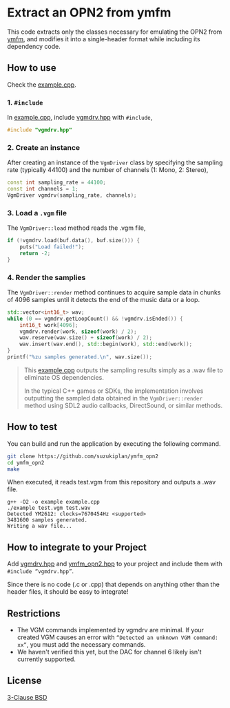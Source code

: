 # Extract an OPN2 from ymfm

This code extracts only the classes necessary for emulating the OPN2 from [ymfm](https://github.com/aaronsgiles/ymfm/tree/17decfae857b92ab55fbb30ade2287ace095a381), and modifies it into a single-header format while including its dependency code.
 
## How to use

Check the [example.cpp](./example.cpp).

### 1. `#include`

In [example.cpp](./example.cpp), include [vgmdrv.hpp](./vgmdrv.hpp) with `#include`,

```c++
#include "vgmdrv.hpp"
```

### 2. Create an instance

After creating an instance of the `VgmDriver` class by specifying the sampling rate (typically 44100) and the number of channels (1: Mono, 2: Stereo),

```c++
const int sampling_rate = 44100;
const int channels = 1;
VgmDriver vgmdrv(sampling_rate, channels);
```

### 3. Load a `.vgm` file

The `VgmDriver::load` method reads the .vgm file,

```c++
if (!vgmdrv.load(buf.data(), buf.size())) {
    puts("Load failed!");
    return -2;
}
```

### 4. Render the samplies

The `VgmDriver::render` method continues to acquire sample data in chunks of 4096 samples until it detects the end of the music data or a loop.

```c++
std::vector<int16_t> wav;
while (0 == vgmdrv.getLoopCount() && !vgmdrv.isEnded()) {
    int16_t work[4096];
    vgmdrv.render(work, sizeof(work) / 2);
    wav.reserve(wav.size() + sizeof(work) / 2);
    wav.insert(wav.end(), std::begin(work), std::end(work));
}
printf("%zu samples generated.\n", wav.size());
```

> This [example.cpp](./example.cpp) outputs the sampling results simply as a .wav file to eliminate OS dependencies.
>
> In the typical C++ games or SDKs, the implementation involves outputting the sampled data obtained in the `VgmDriver::render` method using SDL2 audio callbacks, DirectSound, or similar methods.

## How to test

You can build and run the application by executing the following command.

```bash
git clone https://github.com/suzukiplan/ymfm_opn2
cd ymfm_opn2
make
```

When executed, it reads test.vgm from this repository and outputs a .wav file.

```text
g++ -O2 -o example example.cpp
./example test.vgm test.wav
Detected YM2612: clocks=7670454Hz <supported>
3481600 samples generated.
Writing a wav file...
```

## How to integrate to your Project

Add [vgmdrv.hpp](./vgmdrv.hpp) and [ymfm_opn2.hpp](./ymfm_opn2.hpp) to your project and include them with `#include “vgmdrv.hpp”`.

Since there is no code (.c or .cpp) that depends on anything other than the header files, it should be easy to integrate!

## Restrictions

- The VGM commands implemented by vgmdrv are minimal. If your created VGM causes an error with `“Detected an unknown VGM command: xx”`, you must add the necessary commands.
- We haven't verified this yet, but the DAC for channel 6 likely isn't currently supported.

## License

[3-Clause BSD](./LICENSE)
